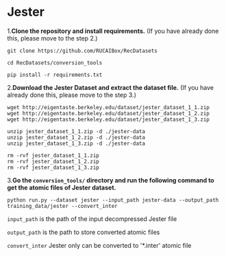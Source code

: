 # Jester

1.**Clone the repository and install requirements.** 
(If you have already done this, please move to the step 2.)

```
git clone https://github.com/RUCAIBox/RecDatasets

cd RecDatasets/conversion_tools

pip install -r requirements.txt
```

2.**Download the Jester Dataset and extract the dataset file.**
(If you have already done this, please move to the step 3.)

```
wget http://eigentaste.berkeley.edu/dataset/jester_dataset_1_1.zip
wget http://eigentaste.berkeley.edu/dataset/jester_dataset_1_2.zip
wget http://eigentaste.berkeley.edu/dataset/jester_dataset_1_3.zip

unzip jester_dataset_1_1.zip -d ./jester-data
unzip jester_dataset_1_2.zip -d ./jester-data
unzip jester_dataset_1_3.zip -d ./jester-data

rm -rvf jester_dataset_1_1.zip
rm -rvf jester_dataset_1_2.zip
rm -rvf jester_dataset_1_3.zip
```

3.**Go the ``conversion_tools/`` directory 
and run the following command to get the atomic files of Jester dataset.**

```
python run.py --dataset jester --input_path jester-data --output_path training_data/jester --convert_inter
```

`input_path` is the path of the input decompressed Jester file

`output_path` is the path to store converted atomic files

`convert_inter` Jester only can be converted to '*.inter' atomic file
